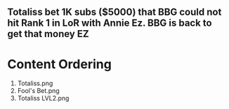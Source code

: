 
## Totaliss bet 1K subs ($5000) that BBG could not hit Rank 1 in LoR with Annie Ez. BBG is back to get that money EZ


# Content Ordering
1. Totaliss.png
2. Fool's Bet.png
3. Totaliss LVL2.png
